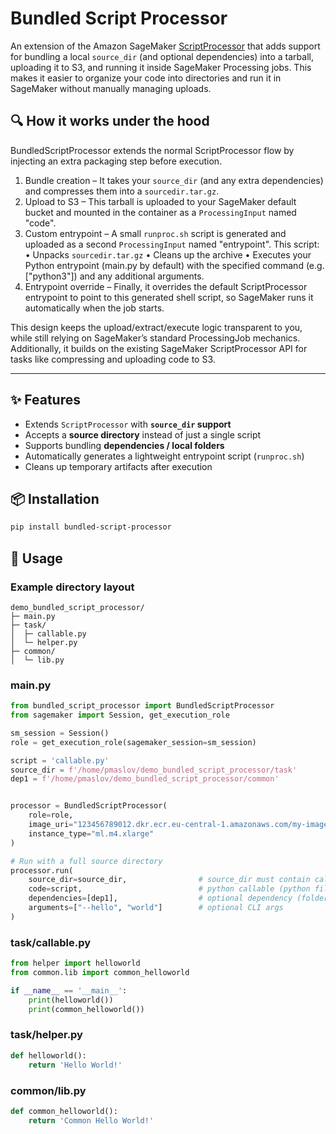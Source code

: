 # Bundled Script Processor


An extension of the Amazon SageMaker [ScriptProcessor](https://sagemaker.readthedocs.io/en/stable/api/training/processing.html#sagemaker.processing.ScriptProcessor) 
that adds support for bundling a local `source_dir` (and optional dependencies) into a tarball, uploading it to S3, and 
running it inside SageMaker Processing jobs. This makes it easier to organize your code into directories and 
run it in SageMaker without manually managing uploads.

## 🔍 How it works under the hood

BundledScriptProcessor extends the normal ScriptProcessor flow by injecting an extra packaging step before execution.

1. Bundle creation – It takes your `source_dir` (and any extra dependencies) and compresses them into a `sourcedir.tar.gz`.
2. Upload to S3 – This tarball is uploaded to your SageMaker default bucket and mounted in the container as a `ProcessingInput` named "code".
3. Custom entrypoint – A small `runproc.sh` script is generated and uploaded as a second `ProcessingInput` named "entrypoint". This script:
	• Unpacks `sourcedir.tar.gz`
	• Cleans up the archive
	• Executes your Python entrypoint (main.py by default) with the specified command (e.g. ["python3"]) and any additional arguments.
4. Entrypoint override – Finally, it overrides the default ScriptProcessor entrypoint to point to this generated shell script, so SageMaker runs it automatically when the job starts.

This design keeps the upload/extract/execute logic transparent to you, while still relying on SageMaker’s standard ProcessingJob mechanics.
Additionally, it builds on the existing SageMaker ScriptProcessor API for tasks like compressing and uploading code to S3.

---

## ✨ Features
- Extends `ScriptProcessor` with **`source_dir` support**
- Accepts a **source directory** instead of just a single script
- Supports bundling **dependencies / local folders**
- Automatically generates a lightweight entrypoint script (`runproc.sh`)
- Cleans up temporary artifacts after execution

## 📦 Installation

```bash
pip install bundled-script-processor
```

## 🚀 Usage

### Example directory layout
```
demo_bundled_script_processor/
├─ main.py
├─ task/
│  ├─ callable.py
│  └─ helper.py
├─ common/
│  └─ lib.py
```

### main.py

```python
from bundled_script_processor import BundledScriptProcessor
from sagemaker import Session, get_execution_role

sm_session = Session()
role = get_execution_role(sagemaker_session=sm_session)

script = 'callable.py'
source_dir = f'/home/pmaslov/demo_bundled_script_processor/task'
dep1 = f'/home/pmaslov/demo_bundled_script_processor/common'


processor = BundledScriptProcessor(
    role=role,
    image_uri="123456789012.dkr.ecr.eu-central-1.amazonaws.com/my-image:latest",
    instance_type="ml.m4.xlarge"
)

# Run with a full source directory
processor.run(
    source_dir=source_dir,                # source_dir must contain callable.py (will be copied into /opt/ml/processing/input/code/)
    code=script,                          # python callable (python file name) to be executed inside ScriptProcessor
    dependencies=[dep1],                  # optional dependency (folder will be copied into /opt/ml/processing/input/code/)
    arguments=["--hello", "world"]        # optional CLI args
)
```

### task/callable.py
```python
from helper import helloworld
from common.lib import common_helloworld

if __name__ == '__main__':
    print(helloworld())
    print(common_helloworld())
```

### task/helper.py
```python
def helloworld():
    return 'Hello World!'
```

### common/lib.py
```python
def common_helloworld():
    return 'Common Hello World!'
```